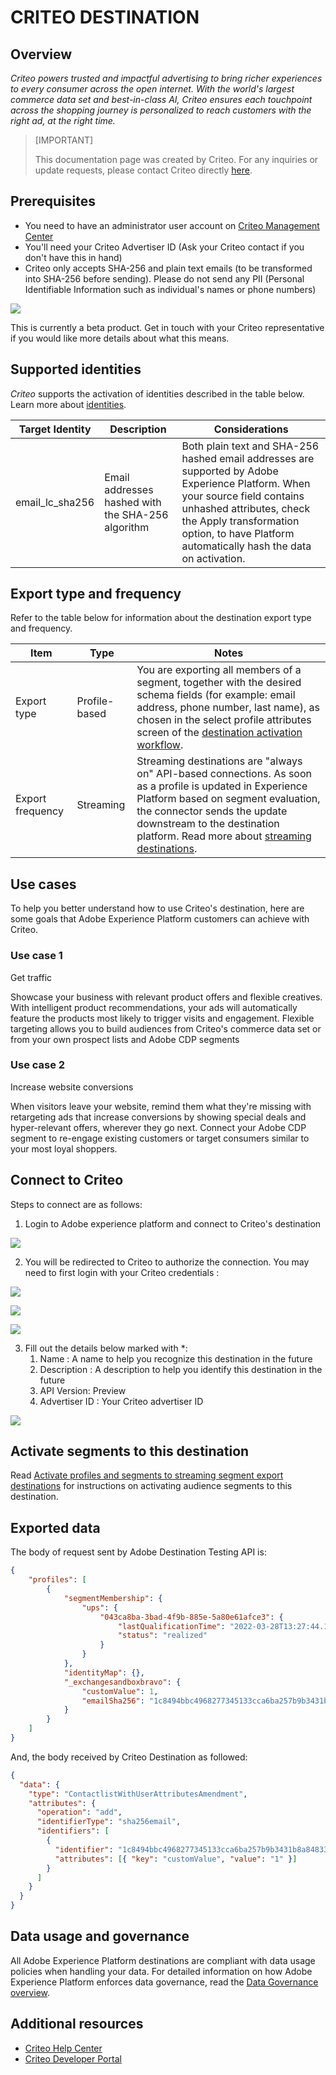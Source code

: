# CRITEO DESTINATION

## Overview

_Criteo powers trusted and impactful advertising to bring richer experiences to every consumer across the open internet. With the world's largest commerce data set and best-in-class AI, Criteo ensures each touchpoint across the shopping journey is personalized to reach customers with the right ad, at the right time._

>[IMPORTANT]
>
>This documentation page was created by Criteo. For any inquiries or update requests, please contact Criteo directly [here](https://marketing.criteo.com/).


## Prerequisites

- You need to have an administrator user account on [Criteo Management Center](https://marketing.criteo.com)
- You'll need your Criteo Advertiser ID (Ask your Criteo contact if you don't have this in hand)
- Criteo only accepts SHA-256 and plain text emails (to be transformed into SHA-256 before sending). Please do not send any PII (Personal Identifiable Information such as individual's names or phone numbers)

![](0.png)

This is currently a beta product. Get in touch with your Criteo representative if you would like more details about what this means.

## Supported identities

_Criteo_ supports the activation of identities described in the table below. Learn more about [identities](https://experienceleague.adobe.com/docs/experience-platform/identity/namespaces.html?lang=en#getting-started).

| Target Identity | Description | Considerations |
| --- | --- | --- |
| email\_lc\_sha256 | Email addresses hashed with the SHA-256 algorithm | Both plain text and SHA-256 hashed email addresses are supported by Adobe Experience Platform. When your source field contains unhashed attributes, check the  Apply transformation  option, to have Platform automatically hash the data on activation. |



## Export type and frequency

Refer to the table below for information about the destination export type and frequency.

| Item | Type | Notes |
| --- | --- | --- |
| Export type | Profile-based | You are exporting all members of a segment, together with the desired schema fields (for example: email address, phone number, last name), as chosen in the select profile attributes screen of the [destination activation workflow](https://experienceleague.adobe.com/docs/experience-platform/destinations/ui/activate/activate-batch-profile-destinations.html?lang=en#select-attributes). |
| Export frequency | Streaming | Streaming destinations are "always on" API-based connections. As soon as a profile is updated in Experience Platform based on segment evaluation, the connector sends the update downstream to the destination platform. Read more about [streaming destinations](https://experienceleague.adobe.com/docs/experience-platform/destinations/destination-types.html?lang=en#streaming-destinations). |

## Use cases

To help you better understand how to use Criteo's destination, here are some goals that Adobe Experience Platform customers can achieve with Criteo.

### Use case 1

Get traffic

Showcase your business with relevant product offers and flexible creatives. With intelligent product recommendations, your ads will automatically feature the products most likely to trigger visits and engagement. Flexible targeting allows you to build audiences from Criteo's commerce data set or from your own prospect lists and Adobe CDP segments

### Use case 2

Increase website conversions

When visitors leave your website, remind them what they're missing with retargeting ads that increase conversions by showing special deals and hyper-relevant offers, wherever they go next. Connect your Adobe CDP segment to re-engage existing customers or target consumers similar to your most loyal shoppers.

## Connect to Criteo

Steps to connect are as follows:

1. Login to Adobe experience platform and connect to Criteo's destination

![](1.jpeg)

2. You will be redirected to Criteo to authorize the connection. You may need to first login with your Criteo credentials :

![](2.jpeg)

![](3.jpeg)

![](4.jpeg)

3. Fill out the details below marked with \*:
   1. Name : A name to help you recognize this destination in the future
   2. Description : A description to help you identify this destination in the future
   3. API Version: Preview
   4. Advertiser ID : Your Criteo advertiser ID

![](5.jpeg)

## Activate segments to this destination

Read [Activate profiles and segments to streaming segment export destinations](https://experienceleague.adobe.com/docs/experience-platform/destinations/ui/activate/activate-segment-streaming-destinations.html?lang=en) for instructions on activating audience segments to this destination.

## Exported data

The body of request sent by Adobe Destination Testing API is:
```json
{ 
    "profiles": [ 
        { 
            "segmentMembership": { 
                "ups": { 
                    "043ca8ba-3bad-4f9b-885e-5a80e61afce3": { 
                        "lastQualificationTime": "2022-03-28T13:27:44.110638Z", 
                        "status": "realized" 
                    } 
                } 
            }, 
            "identityMap": {}, 
            "_exchangesandboxbravo": { 
                "customValue": 1, 
                "emailSha256": "1c8494bbc4968277345133cca6ba257b9b3431b8a84833a99613cf075a62a16d" 
            } 
        } 
    ] 
} 
```



And, the body received by Criteo Destination as followed:

```json
{ 
  "data": { 
    "type": "ContactlistWithUserAttributesAmendment", 
    "attributes": { 
      "operation": "add", 
      "identifierType": "sha256email", 
      "identifiers": [ 
        { 
          "identifier": "1c8494bbc4968277345133cca6ba257b9b3431b8a84833a99613cf075a62a16d", 
          "attributes": [{ "key": "customValue", "value": "1" }] 
        } 
      ] 
    } 
  } 
} 
```

## Data usage and governance

All Adobe Experience Platform destinations are compliant with data usage policies when handling your data. For detailed information on how Adobe Experience Platform enforces data governance, read the [Data Governance overview](https://experienceleague.adobe.com/docs/experience-platform/data-governance/home.html?lang=en).

## Additional resources

- [Criteo Help Center](https://help.criteo.com/kb/en)
- [Criteo Developer Portal](https://developers.criteo.com/marketing-solutions/v2022.04/reference/modifyaudienceuserswithattributes_)
